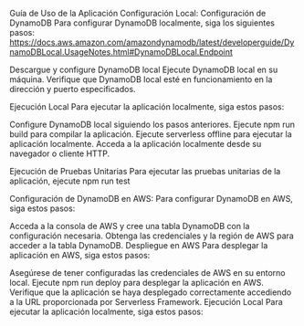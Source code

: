 Guía de Uso de la Aplicación
Configuración Local:
Configuración de DynamoDB
Para configurar DynamoDB localmente, siga los siguientes pasos:
https://docs.aws.amazon.com/amazondynamodb/latest/developerguide/DynamoDBLocal.UsageNotes.html#DynamoDBLocal.Endpoint

Descargue y configure DynamoDB local
Ejecute DynamoDB local en su máquina.
Verifique que DynamoDB local esté en funcionamiento en la dirección y puerto especificados.

Ejecución Local
Para ejecutar la aplicación localmente, siga estos pasos:

Configure DynamoDB local siguiendo los pasos anteriores.
Ejecute npm run build para compilar la aplicación.
Ejecute serverless offline para ejecutar la aplicación localmente.
Acceda a la aplicación localmente desde su navegador o cliente HTTP.

Ejecución de Pruebas Unitarias
Para ejecutar las pruebas unitarias de la aplicación, ejecute npm run test 


Configuración de DynamoDB en AWS:
Para configurar DynamoDB en AWS, siga estos pasos:

Acceda a la consola de AWS y cree una tabla DynamoDB con la configuración necesaria.
Obtenga las credenciales y la región de AWS para acceder a la tabla DynamoDB.
Despliegue en AWS
Para desplegar la aplicación en AWS, siga estos pasos:

Asegúrese de tener configuradas las credenciales de AWS en su entorno local.
Ejecute npm run deploy para desplegar la aplicación en AWS.
Verifique que la aplicación se haya desplegado correctamente accediendo a la URL proporcionada por Serverless Framework.
Ejecución Local
Para ejecutar la aplicación localmente, siga estos pasos: